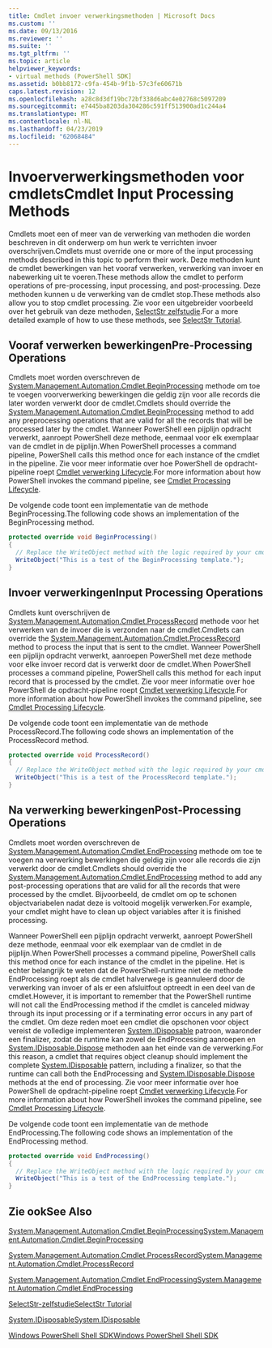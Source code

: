 ```yaml
---
title: Cmdlet invoer verwerkingsmethoden | Microsoft Docs
ms.custom: ''
ms.date: 09/13/2016
ms.reviewer: ''
ms.suite: ''
ms.tgt_pltfrm: ''
ms.topic: article
helpviewer_keywords:
- virtual methods (PowerShell SDK]
ms.assetid: b0bb8172-c9fa-454b-9f1b-57c3fe60671b
caps.latest.revision: 12
ms.openlocfilehash: a28c8d3df19bc72bf338d6abc4e02768c5097209
ms.sourcegitcommit: e7445ba8203da304286c591ff513900ad1c244a4
ms.translationtype: MT
ms.contentlocale: nl-NL
ms.lasthandoff: 04/23/2019
ms.locfileid: "62068484"
---
```

# <a name="cmdlet-input-processing-methods"></a><span data-ttu-id="939b7-102">Invoerverwerkingsmethoden voor cmdlets</span><span class="sxs-lookup"><span data-stu-id="939b7-102">Cmdlet Input Processing Methods</span></span>

<span data-ttu-id="939b7-103">Cmdlets moet een of meer van de verwerking van methoden die worden beschreven in dit onderwerp om hun werk te verrichten invoer overschrijven.</span><span class="sxs-lookup"><span data-stu-id="939b7-103">Cmdlets must override one or more of the input processing methods described in this topic to perform their work.</span></span>
<span data-ttu-id="939b7-104">Deze methoden kunt de cmdlet bewerkingen van het vooraf verwerken, verwerking van invoer en nabewerking uit te voeren.</span><span class="sxs-lookup"><span data-stu-id="939b7-104">These methods allow the cmdlet to perform operations of pre-processing, input processing, and post-processing.</span></span>
<span data-ttu-id="939b7-105">Deze methoden kunnen u de verwerking van de cmdlet stop.</span><span class="sxs-lookup"><span data-stu-id="939b7-105">These methods also allow you to stop cmdlet processing.</span></span>
<span data-ttu-id="939b7-106">Zie voor een uitgebreider voorbeeld over het gebruik van deze methoden, [SelectStr zelfstudie](selectstr-tutorial.md).</span><span class="sxs-lookup"><span data-stu-id="939b7-106">For a more detailed example of how to use these methods, see [SelectStr Tutorial](selectstr-tutorial.md).</span></span>

## <a name="pre-processing-operations"></a><span data-ttu-id="939b7-107">Vooraf verwerken bewerkingen</span><span class="sxs-lookup"><span data-stu-id="939b7-107">Pre-Processing Operations</span></span>

<span data-ttu-id="939b7-108">Cmdlets moet worden overschreven de [System.Management.Automation.Cmdlet.BeginProcessing](/dotnet/api/System.Management.Automation.Cmdlet.BeginProcessing) methode om toe te voegen voorverwerking bewerkingen die geldig zijn voor alle records die later worden verwerkt door de cmdlet.</span><span class="sxs-lookup"><span data-stu-id="939b7-108">Cmdlets should override the [System.Management.Automation.Cmdlet.BeginProcessing](/dotnet/api/System.Management.Automation.Cmdlet.BeginProcessing) method to add any preprocessing operations that are valid for all the records that will be processed later by the cmdlet.</span></span>
<span data-ttu-id="939b7-109">Wanneer PowerShell een pijplijn opdracht verwerkt, aanroept PowerShell deze methode, eenmaal voor elk exemplaar van de cmdlet in de pijplijn.</span><span class="sxs-lookup"><span data-stu-id="939b7-109">When PowerShell processes a command pipeline, PowerShell calls this method once for each instance of the cmdlet in the pipeline.</span></span>
<span data-ttu-id="939b7-110">Zie voor meer informatie over hoe PowerShell de opdracht-pipeline roept [Cmdlet verwerking Lifecycle](/previous-versions/ms714429(v=vs.85)).</span><span class="sxs-lookup"><span data-stu-id="939b7-110">For more information about how PowerShell invokes the command pipeline, see [Cmdlet Processing Lifecycle](/previous-versions/ms714429(v=vs.85)).</span></span>

<span data-ttu-id="939b7-111">De volgende code toont een implementatie van de methode BeginProcessing.</span><span class="sxs-lookup"><span data-stu-id="939b7-111">The following code shows an implementation of the BeginProcessing method.</span></span>

```csharp
protected override void BeginProcessing()
{
  // Replace the WriteObject method with the logic required by your cmdlet.
  WriteObject("This is a test of the BeginProcessing template.");
}
```

## <a name="input-processing-operations"></a><span data-ttu-id="939b7-112">Invoer verwerkingen</span><span class="sxs-lookup"><span data-stu-id="939b7-112">Input Processing Operations</span></span>

<span data-ttu-id="939b7-113">Cmdlets kunt overschrijven de [System.Management.Automation.Cmdlet.ProcessRecord](/dotnet/api/System.Management.Automation.Cmdlet.ProcessRecord) methode voor het verwerken van de invoer die is verzonden naar de cmdlet.</span><span class="sxs-lookup"><span data-stu-id="939b7-113">Cmdlets can override the [System.Management.Automation.Cmdlet.ProcessRecord](/dotnet/api/System.Management.Automation.Cmdlet.ProcessRecord) method to process the input that is sent to the cmdlet.</span></span>
<span data-ttu-id="939b7-114">Wanneer PowerShell een pijplijn opdracht verwerkt, aanroepen PowerShell met deze methode voor elke invoer record dat is verwerkt door de cmdlet.</span><span class="sxs-lookup"><span data-stu-id="939b7-114">When PowerShell processes a command pipeline, PowerShell calls this method for each input record that is processed by the cmdlet.</span></span>
<span data-ttu-id="939b7-115">Zie voor meer informatie over hoe PowerShell de opdracht-pipeline roept [Cmdlet verwerking Lifecycle](/previous-versions/ms714429(v=vs.85)).</span><span class="sxs-lookup"><span data-stu-id="939b7-115">For more information about how PowerShell invokes the command pipeline, see [Cmdlet Processing Lifecycle](/previous-versions/ms714429(v=vs.85)).</span></span>

<span data-ttu-id="939b7-116">De volgende code toont een implementatie van de methode ProcessRecord.</span><span class="sxs-lookup"><span data-stu-id="939b7-116">The following code shows an implementation of the ProcessRecord method.</span></span>

```csharp
protected override void ProcessRecord()
{
  // Replace the WriteObject method with the logic required by your cmdlet.
  WriteObject("This is a test of the ProcessRecord template.");
}
```

## <a name="post-processing-operations"></a><span data-ttu-id="939b7-117">Na verwerking bewerkingen</span><span class="sxs-lookup"><span data-stu-id="939b7-117">Post-Processing Operations</span></span>

<span data-ttu-id="939b7-118">Cmdlets moet worden overschreven de [System.Management.Automation.Cmdlet.EndProcessing](/dotnet/api/System.Management.Automation.Cmdlet.EndProcessing) methode om toe te voegen na verwerking bewerkingen die geldig zijn voor alle records die zijn verwerkt door de cmdlet.</span><span class="sxs-lookup"><span data-stu-id="939b7-118">Cmdlets should override the [System.Management.Automation.Cmdlet.EndProcessing](/dotnet/api/System.Management.Automation.Cmdlet.EndProcessing) method to add any post-processing operations that are valid for all the records that were processed by the cmdlet.</span></span>
<span data-ttu-id="939b7-119">Bijvoorbeeld, de cmdlet om op te schonen objectvariabelen nadat deze is voltooid mogelijk verwerken.</span><span class="sxs-lookup"><span data-stu-id="939b7-119">For example, your cmdlet might have to clean up object variables after it is finished processing.</span></span>

<span data-ttu-id="939b7-120">Wanneer PowerShell een pijplijn opdracht verwerkt, aanroept PowerShell deze methode, eenmaal voor elk exemplaar van de cmdlet in de pijplijn.</span><span class="sxs-lookup"><span data-stu-id="939b7-120">When PowerShell processes a command pipeline, PowerShell calls this method once for each instance of the cmdlet in the pipeline.</span></span>
<span data-ttu-id="939b7-121">Het is echter belangrijk te weten dat de PowerShell-runtime niet de methode EndProcessing roept als de cmdlet halverwege is geannuleerd door de verwerking van invoer of als er een afsluitfout optreedt in een deel van de cmdlet.</span><span class="sxs-lookup"><span data-stu-id="939b7-121">However, it is important to remember that the PowerShell runtime will not call the EndProcessing method if the cmdlet is canceled midway through its input processing or if a terminating error occurs in any part of the cmdlet.</span></span>
<span data-ttu-id="939b7-122">Om deze reden moet een cmdlet die opschonen voor object vereist de volledige implementeren [System.IDisposable](/dotnet/api/System.IDisposable) patroon, waaronder een finalizer, zodat de runtime kan zowel de EndProcessing aanroepen en [ System.IDisposable.Dispose](/dotnet/api/System.IDisposable.Dispose) methoden aan het einde van de verwerking.</span><span class="sxs-lookup"><span data-stu-id="939b7-122">For this reason, a cmdlet that requires object cleanup should implement the complete [System.IDisposable](/dotnet/api/System.IDisposable) pattern, including a finalizer, so that the runtime can call both the EndProcessing and [System.IDisposable.Dispose](/dotnet/api/System.IDisposable.Dispose) methods at the end of processing.</span></span>
<span data-ttu-id="939b7-123">Zie voor meer informatie over hoe PowerShell de opdracht-pipeline roept [Cmdlet verwerking Lifecycle](/previous-versions/ms714429(v=vs.85)).</span><span class="sxs-lookup"><span data-stu-id="939b7-123">For more information about how PowerShell invokes the command pipeline, see [Cmdlet Processing Lifecycle](/previous-versions/ms714429(v=vs.85)).</span></span>

<span data-ttu-id="939b7-124">De volgende code toont een implementatie van de methode EndProcessing.</span><span class="sxs-lookup"><span data-stu-id="939b7-124">The following code shows an implementation of the EndProcessing method.</span></span>

```csharp
protected override void EndProcessing()
{
  // Replace the WriteObject method with the logic required by your cmdlet.
  WriteObject("This is a test of the EndProcessing template.");
}
```

## <a name="see-also"></a><span data-ttu-id="939b7-125">Zie ook</span><span class="sxs-lookup"><span data-stu-id="939b7-125">See Also</span></span>

[<span data-ttu-id="939b7-126">System.Management.Automation.Cmdlet.BeginProcessing</span><span class="sxs-lookup"><span data-stu-id="939b7-126">System.Management.Automation.Cmdlet.BeginProcessing</span></span>](/dotnet/api/System.Management.Automation.Cmdlet.BeginProcessing)

[<span data-ttu-id="939b7-127">System.Management.Automation.Cmdlet.ProcessRecord</span><span class="sxs-lookup"><span data-stu-id="939b7-127">System.Management.Automation.Cmdlet.ProcessRecord</span></span>](/dotnet/api/System.Management.Automation.Cmdlet.ProcessRecord)

[<span data-ttu-id="939b7-128">System.Management.Automation.Cmdlet.EndProcessing</span><span class="sxs-lookup"><span data-stu-id="939b7-128">System.Management.Automation.Cmdlet.EndProcessing</span></span>](/dotnet/api/System.Management.Automation.Cmdlet.EndProcessing)

[<span data-ttu-id="939b7-129">SelectStr-zelfstudie</span><span class="sxs-lookup"><span data-stu-id="939b7-129">SelectStr Tutorial</span></span>](selectstr-tutorial.md)

[<span data-ttu-id="939b7-130">System.IDisposable</span><span class="sxs-lookup"><span data-stu-id="939b7-130">System.IDisposable</span></span>](/dotnet/api/System.IDisposable)

[<span data-ttu-id="939b7-131">Windows PowerShell Shell SDK</span><span class="sxs-lookup"><span data-stu-id="939b7-131">Windows PowerShell Shell SDK</span></span>](../windows-powershell-reference.md)
